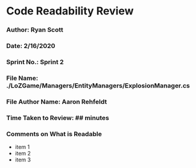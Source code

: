 # Code Readability Review

### Author: Ryan Scott

### Date: 2/16/2020

### Sprint No.: Sprint 2

### File Name: ./LoZGame/Managers/EntityManagers/ExplosionManager.cs

### File Author Name: Aaron Rehfeldt

### Time Taken to Review: ## minutes

###  Comments on What is Readable
- item 1
- item 2
- item 3
